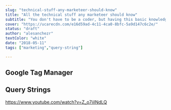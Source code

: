 ```yaml
---
slug: "technical-stuff-any-marketeer-should-know"
title: "All the technical stuff any marketeer should know"
subtitle: "You don't have to be a coder, but having this basic knowledge we liberate you"
cover: "https://ucarecdn.com/e16d59ad-4c11-4ca0-8bfc-5a9d147c6c2e/"
status: "draft"
author: "alesanchezr"
textColor: "white"
date: "2018-05-11"
tags: ["marketing","query-string"]

---
```


## Google Tag Manager


## Query Strings
https://www.youtube.com/watch?v=Z_o7iilNdLQ

